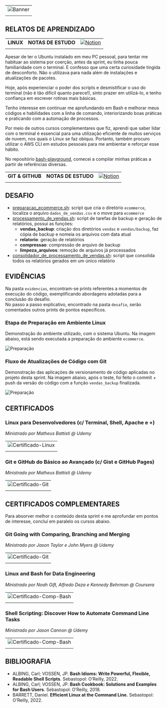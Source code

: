#

||
|---|
|![Banner](/assets/banner-sprint1.png)|
||

## RELATOS DE APRENDIZADO

| | | |
|:---|---|---:|
|**LINUX**|**NOTAS DE ESTUDO**|[![Notion](https://img.shields.io/badge/Notion-%23000000.svg?style=for-the-badge&logo=notion&logoColor=white )](https://www.notion.so/Linux-Bash-11f0d30eb94d80e88db7df6abc848b61#1200d30eb94d8004b5f1db8f37bf2248)|
| | | |

Apesar de ter o Ubuntu instalado em meu PC pessoal, para tentar me habituar ao sistema por coerção, antes da sprint, eu tinha pouca familiaridade com o terminal. E confesso que uma certa curiosidade tingida de desconforto. Não o utilizava para nada além de instalações e atualizações de pacotes.  

Hoje, após experienciar o poder dos scripts e desmistificar o uso do terminal (não é tão difícil quanto parece!), sinto prazer em utilizá-lo, e tenho confiança em escrever rotinas mais básicas.  

Tenho interesse em continuar me aprofundando em Bash e melhorar meus códigos e habilidades com a linha de comando, interiorizando boas práticas e praticando com a automação de processos.  

Por meio de outros cursos complementares que fiz, aprendi que saber lidar com o terminal é essencial para uma utilização eficiente de muitos serviços de nuvem, nos quais o Linux se faz obíquo. Portanto, também procuro utilizar o AWS CLI em estudos pessoais para me ambientar e reforçar esse hábito.

No repositório [bash-playground](https://github.com/jqln-vc/bash-playground), comecei a compilar minhas práticas a partir de referências diversas.

| | | |
|:---|---|---:|
|**GIT & GITHUB**|**NOTAS DE ESTUDO**|[![Notion](https://img.shields.io/badge/Notion-%23000000.svg?style=for-the-badge&logo=notion&logoColor=white )](https://www.notion.so/Git-1210d30eb94d80b296fafde3fbc00d20)|
| | | |

## DESAFIO

* [preparacao_ecommerce.sh](./desafio/preparacao_ecommerce.sh): script que cria o diretório `ecommerce`, localiza o arquivo `dados_de_vendas.csv` e o move para `ecommerce`
* [processamento_de_vendas.sh](./desafio/processamento_de_vendas.sh): script de tarefas de backup e geração de relatórios, possui as funções:
  * **vendas_backup**: criação dos diretórios `vendas` e `vendas/backup`, faz cópia de backup e nomeia os arquivos com data atual
  * **relatorio**: geração de relatórios
  * **compressao**: compressão de arquivo de backup
  * **limpeza_arquivos**: remoção de arquivos já processados
* [consolidador_de_processamento_de_vendas.sh](./desafio/consolidador_de_processamento_de_vendas.sh): script que consolida todos os relatórios gerados em um único relatório

## EVIDÊNCIAS

Na pasta `evidencias`, encontram-se prints referentes a momentos de execução do código, exemplificando abordagens adotadas para a conclusão do desafio.  
No passo a passo explicativo, encontrado na pasta `desafio`, serão comentados outros prints de pontos específicos.

### Etapa de Preparação em Ambiente Linux

Demonstração do ambiente utilizado, com o sistema Ubuntu. Na imagem abaixo, está sendo executada a preparação do ambiente `ecommerce`.

![Preparação](evidencias/1-preparacao.png)

### Fluxo de Atualizações de Código com Git

Demonstração das aplicações de versionamento de código aplicadas no projeto desta sprint. Na imagem abaixo, após o teste, foi feito o commit + push da versão do código com a função `vendas_backup` finalizada.

![Preparação](evidencias/2-commits.png)

## CERTIFICADOS

### Linux para Desenvolvedores (c/ Terminal, Shell, Apache e +)

*Ministrado por Matheus Battisti @ Udemy*

| |
|---|
|![Certificado-Linux](certificados/certificado-linux.jpg)|
||

### Git e GitHub do Básico ao Avançado (c/ Gist e GitHub Pages)

*Ministrado por Matheus Battisti @ Udemy*

| |
|---|
|![Certificado-Git](certificados/)|
||

## CERTIFICADOS COMPLEMENTARES

Para absorver melhor o conteúdo desta sprint e me aprofundar em pontos de interesse, concluí em paralelo os cursos abaixo.

### Git Going with Comparing, Branching and Merging

*Ministrado por Jason Taylor e John Myers @ Udemy*

| |
|---|
|![Certificado-Git](certificados/certificado-complementar-git.jpg)|
||

### Linux and Bash for Data Engineering

*Ministrado por Noah Gift, Alfredo Deza e Kennedy Behrman @ Coursera*

| |
|---|
|![Certificado-Comp-Bash](certificados/certificado-complementar-linux-bash.jpg)|
||

### Shell Scripting: Discover How to Automate Command Line Tasks

*Ministrado por Jason Cannon @ Udemy*

| |
|---|
|![Certificado-Comp-Bash](certificados/)|
||

## BIBLIOGRAFIA

* ALBING, Carl; VOSSEN, JP. **Bash Idioms: Write Powerful, Flexible, Readable Shell Scripts**. Sebastopol: O’Reilly, 2022.
* ALBING, Carl; VOSSEN, JP. **Bash Cookbook: Solutions and Examples for Bash Users**. Sebastopol: O’Reilly, 2018.
* BARRETT, Daniel. **Efficient Linux at the Command Line.** Sebastopol: O’Reilly, 2022.
